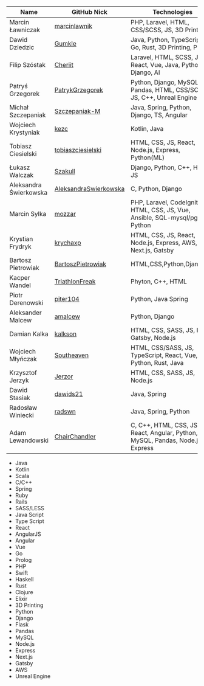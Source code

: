 |           Name            |              GitHub Nick                                 |             Technologies                                        |
|---------------------------|----------------------------------------------------------|-----------------------------------------------------------------|
|    Marcin Ławniczak       | [marcinlawnik](https://github.com/marcinlawnik)          | PHP, Laravel, HTML, CSS/SCSS, JS, 3D Printing,                  |
|      Dawid Dziedzic       | [Gumkle](https://github.com/Gumkle)                      | Java, Python, TypeScript, Go, Rust, 3D Printing, PHP            |
|       Filip Szóstak       | [Cheriit](https://github.com/cheriit)                    | Laravel, HTML, SCSS, JS, React, Vue, Java, Python, Django, AI   |
|      Patryś Grzegorek     | [PatrykGrzegorek](https://github.com/PatrykGrzegorek)    | Python, Django, MySQL, Pandas, HTML, CSS/SCSS, JS, C++, Unreal Engine|
|     Michał Szczepaniak    | [Szczepaniak-M](https://github.com/Szczepaniak-M)        | Java, Spring, Python, Django, TS, Angular                       |
|    Wojciech Krystyniak    | [kezc](https://github.com/kezc)                          | Kotlin, Java                                                    |
|     Tobiasz Ciesielski    | [tobiaszciesielski](https://github.com/tobiaszciesielski)| HTML, CSS, JS, React, Node.js, Express, Python(ML)              |
|       Łukasz Walczak      | [Szakull](https://github.com/Szakull)                    | Django, Python, C++, HTML, JS                                   |
|  Aleksandra Świerkowska   | [AleksandraSwierkowska](https://github.com/AleksandraSwierkowska)| C, Python, Django              |
|    Marcin Sylka           | [mozzar](https://github.com/mozzar)                      | PHP, Laravel, CodeIgniter, HTML, CSS, JS, Vue, Ansible, SQL-mysql/pgsql, Python     |
|	   Krystian Frydryk      	| [krychaxp](https://github.com/krychaxp)				              | HTML, CSS, JS, React, Node.js, Express, AWS, Next.js, Gatsby    |
|    Bartosz Pietrowiak     | [BartoszPietrowiak](https://github.com/BartoszPietrowiak)| HTML,CSS,Python,Django,JS                                       |
|      Kacper Wandel        | [TriathlonFreak](https://github.com/TriathlonFreak)      | Phyton, C++, HTML                                               |
|     Piotr Derenowski      | [piter104](https://github.com/piter104)                  | Python, Java Spring                                             | 
|    Aleksander Malcew      | [amalcew](https://github.com/amalcew)                    | Python, Django                                                  |
|     Damian Kalka          | [kalkson](https://github.com/kalkson)                    | HTML, CSS, SASS, JS, React, Gatsby, Node.js                     | 
|     Wojciech Młyńczak     | [Southeaven](https://github.com/Southeaven)              | HTML, CSS/SASS, JS, TypeScript, React, Vue, Python, Rust, Java  |
|     Krzysztof Jerzyk      | [Jerzor](https://github.com/jerzor)                      | HTML, CSS, SASS, JS, Node.js                                    |
|    Dawid Stasiak          | [dawids21](https://github.com/dawids21)                  | Java, Spring                                                    |
|     Radosław Winiecki     | [radswn](https://github.com/radswn)                      | Java, Spring, Python                                            |
|     Adam Lewandowski      | [ChairChandler](https://github.com/ChairChandler)               | C, C++, HTML, CSS, JS, TS, React, Angular, Python, ML, MySQL, Pandas, Node.js Express                                           |

 - Java
 - Kotlin
 - Scala
 - C/C++
 - Spring
 - Ruby
 - Rails
 - SASS/LESS
 - Java Script
 - Type Script
 - React
 - AngularJS
 - Angular
 - Vue
 - Go
 - Prolog
 - PHP
 - Swift
 - Haskell
 - Rust
 - Clojure
 - Elixir
 - 3D Printing
 - Python
 - Django
 - Flask
 - Pandas
 - MySQL
 - Node.js
 - Express
 - Next.js
 - Gatsby
 - AWS
 - Unreal Engine
